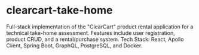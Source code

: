 # clearcart-take-home
Full-stack implementation of the "ClearCart" product rental application for a technical take-home assessment. Features include user registration, product CRUD, and a rental/purchase system. Tech Stack: React, Apollo Client, Spring Boot, GraphQL, PostgreSQL, and Docker.

